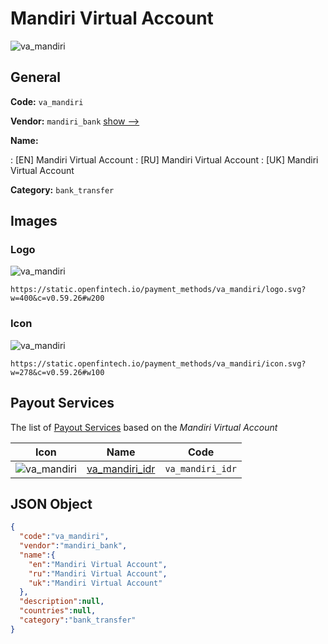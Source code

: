 
# Mandiri Virtual Account 
![va_mandiri](https://static.openfintech.io/payment_methods/va_mandiri/logo.svg?w=400&c=v0.59.26#w200)  

## General 
**Code:** `va_mandiri` 
 
**Vendor:** `mandiri_bank` [show -->](/vendors/mandiri_bank/) 
 
**Name:** 
 
:	[EN] Mandiri Virtual Account 
:	[RU] Mandiri Virtual Account 
:	[UK] Mandiri Virtual Account 
 
**Category:** `bank_transfer` 
 

## Images 

### Logo 
![va_mandiri](https://static.openfintech.io/payment_methods/va_mandiri/logo.svg?w=400&c=v0.59.26#w200)  

```
https://static.openfintech.io/payment_methods/va_mandiri/logo.svg?w=400&c=v0.59.26#w200
```  

### Icon 
![va_mandiri](https://static.openfintech.io/payment_methods/va_mandiri/icon.svg?w=278&c=v0.59.26#w100)  

```
https://static.openfintech.io/payment_methods/va_mandiri/icon.svg?w=278&c=v0.59.26#w100
```  

## Payout Services 
 
The list of [Payout Services](/payout-services/) based on the _Mandiri Virtual Account_ 

|Icon|Name|Code| 
|:---:|:---:|:---:| 
|![va_mandiri](https://static.openfintech.io/payout_methods/va_mandiri/icon.svg?w=278&c=v0.59.26#w40) |[va_mandiri_idr](/payout-services/va_mandiri_idr/)|`va_mandiri_idr`| 
 

## JSON Object 

```json
{
  "code":"va_mandiri",
  "vendor":"mandiri_bank",
  "name":{
    "en":"Mandiri Virtual Account",
    "ru":"Mandiri Virtual Account",
    "uk":"Mandiri Virtual Account"
  },
  "description":null,
  "countries":null,
  "category":"bank_transfer"
}
```  
